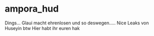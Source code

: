 # ampora_hud
Dings... Glaui macht ehrenlosen und so deswegen..... Nice Leaks von Huseyin btw
Hier habt ihr euren hak
